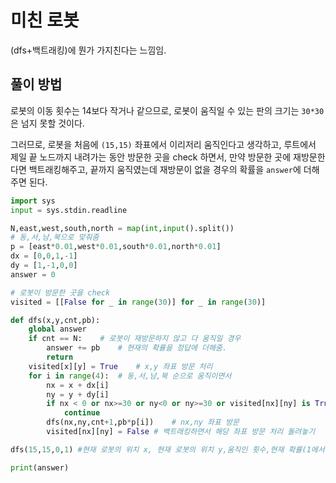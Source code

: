 # 미친 로봇

(dfs+백트래킹)에 뭔가 가지친다는 느낌임.

## 풀이 방법

로봇의 이동 횟수는 14보다 작거나 같으므로, 로봇이 움직일 수 있는 판의 크기는 `30*30`은 넘지 못할 것이다.

그러므로, 로봇을 처음에 `(15,15)` 좌표에서 이리저리 움직인다고 생각하고, 루트에서 제일 끝 노드까지 내려가는 동안 방문한 곳을 check 하면서, 만약 방문한 곳에 재방문한다면 백트래킹해주고, 끝까지 움직였는데 재방문이 없을 경우의 확률을 `answer`에 더해주면 된다.



```python
import sys
input = sys.stdin.readline

N,east,west,south,north = map(int,input().split())
# 동,서,남,북으로 맞춰줌
p = [east*0.01,west*0.01,south*0.01,north*0.01]
dx = [0,0,1,-1]
dy = [1,-1,0,0]
answer = 0

# 로봇이 방문한 곳을 check
visited = [[False for _ in range(30)] for _ in range(30)]

def dfs(x,y,cnt,pb):
    global answer
    if cnt == N:	# 로봇이 재방문하지 않고 다 움직일 경우
        answer += pb	# 현재의 확률을 정답에 더해줌.
        return
    visited[x][y] = True	# x,y 좌표 방문 처리
    for i in range(4):	# 동,서,남,북 순으로 움직이면서
        nx = x + dx[i]
        ny = y + dy[i]
        if nx < 0 or nx>=30 or ny<0 or ny>=30 or visited[nx][ny] is True:	# board의 범위를 벗어났거나, 재방문했을경우 수행안함.
            continue
        dfs(nx,ny,cnt+1,pb*p[i])	# nx,ny 좌표 방문
        visited[nx][ny] = False	# 백트래킹하면서 해당 좌표 방문 처리 돌려놓기

dfs(15,15,0,1) #현재 로봇의 위치 x, 현재 로봇의 위치 y,움직인 횟수,현재 확률(1에서 확률을 곱해가면서 최종 확률을 구하기 위해)

print(answer)
```

